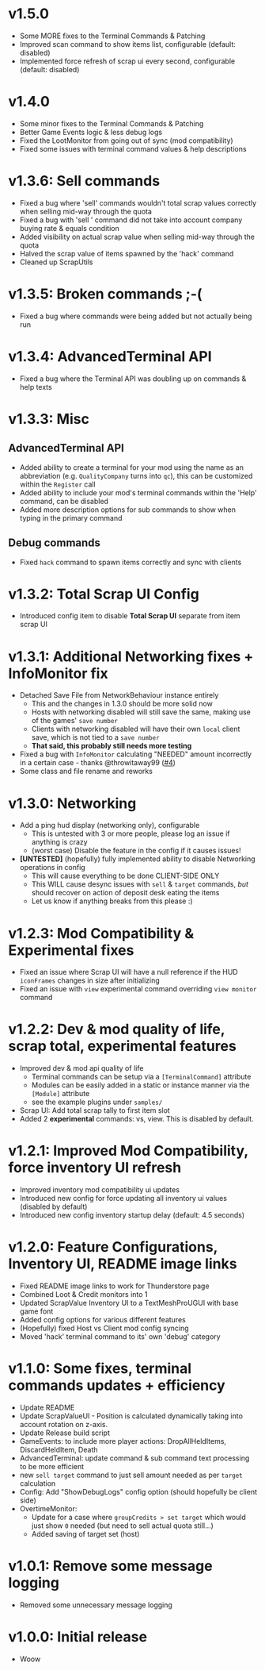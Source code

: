 # v1.5.0

- Some MORE fixes to the Terminal Commands & Patching
- Improved scan command to show items list, configurable (default: disabled)
- Implemented force refresh of scrap ui every second, configurable (default: disabled)

# v1.4.0

- Some minor fixes to the Terminal Commands & Patching
- Better Game Events logic & less debug logs
- Fixed the LootMonitor from going out of sync (mod compatibility)
- Fixed some issues with terminal command values & help descriptions

# v1.3.6: Sell commands 

- Fixed a bug where 'sell' commands wouldn't total scrap values correctly when selling mid-way through the quota
- Fixed a bug with 'sell <item><condition>' command did not take into account company buying rate & equals condition
- Added visibility on actual scrap value when selling mid-way through the quota
- Halved the scrap value of items spawned by the 'hack' command
- Cleaned up ScrapUtils

# v1.3.5: Broken commands ;-(

- Fixed a bug where commands were being added but not actually being run

# v1.3.4: AdvancedTerminal API

- Fixed a bug where the Terminal API was doubling up on commands & help texts

# v1.3.3: Misc

## AdvancedTerminal API

- Added ability to create a terminal for your mod using the name as an abbreviation (e.g. `QualityCompany` turns into `qc`), this can be customized within the `Register` call
- Added ability to include your mod's terminal commands within the 'Help' command, can be disabled
- Added more description options for sub commands to show when typing in the primary command

## Debug commands

- Fixed `hack` command to spawn items correctly and sync with clients

# v1.3.2: Total Scrap UI Config

- Introduced config item to disable **Total Scrap UI** separate from item scrap UI

# v1.3.1: Additional Networking fixes + InfoMonitor fix

- Detached Save File from NetworkBehaviour instance entirely
  - This and the changes in 1.3.0 should be more solid now
  - Hosts with networking disabled will still save the same, making use of the games' `save number`
  - Clients with networking disabled will have their own `local` client save, which is not tied to a `save number`
  - **That said, this probably still needs more testing**
- Fixed a bug with `InfoMonitor` calculating "NEEDED" amount incorrectly in a certain case - thanks @throwitaway99 ([#4](https://github.com/remiX-/QualityCompany/issues/4#issuecomment-1940570052))
- Some class and file rename and reworks

# v1.3.0: Networking

- Add a ping hud display (networking only), configurable
  - This is untested with 3 or more people, please log an issue if anything is crazy
  - (worst case) Disable the feature in the config if it causes issues!
- **[UNTESTED]** (hopefully) fully implemented ability to disable Networking operations in config
  - This will cause everything to be done CLIENT-SIDE ONLY
  - This WILL cause desync issues with `sell` & `target` commands, _but_ should recover on action of deposit desk eating the items
  - Let us know if anything breaks from this please :)

# v1.2.3: Mod Compatibility & Experimental fixes

- Fixed an issue where Scrap UI will have a null reference if the HUD `iconFrames` changes in size after initializing
- Fixed an issue with `view` experimental command overriding `view monitor` command

# v1.2.2: Dev & mod quality of life, scrap total, experimental features

- Improved dev & mod api quality of life
  - Terminal commands can be setup via a `[TerminalCommand]` attribute
  - Modules can be easily added in a static or instance manner via the `[Module]` attribute
  - see the example plugins under `samples/`
- Scrap UI: Add total scrap tally to first item slot
- Added 2 **experimental** commands: vs, view. This is disabled by default.

# v1.2.1: Improved Mod Compatibility, force inventory UI refresh

- Improved inventory mod compatibility ui updates
- Introduced new config for force updating all inventory ui values (disabled by default)
- Introduced new config inventory startup delay (default: 4.5 seconds)

# v1.2.0: Feature Configurations, Inventory UI, README image links

- Fixed README image links to work for Thunderstore page
- Combined Loot & Credit monitors into 1
- Updated ScrapValue Inventory UI to a TextMeshProUGUI with base game font
- Added config options for various different features
- (Hopefully) fixed Host vs Client mod config syncing
- Moved 'hack' terminal command to its' own 'debug' category

# v1.1.0: Some fixes, terminal commands updates + efficiency

- Update README
- Update ScrapValueUI - Position is calculated dynamically taking into account rotation on z-axis.
- Update Release build script
- GameEvents: to include more player actions: DropAllHeldItems, DiscardHeldItem, Death
- AdvancedTerminal: update command & sub command text processing to be more efficient
- new `sell target` command to just sell amount needed as per `target` calculation
- Config: Add "ShowDebugLogs" config option (should hopefully be client side)
- OvertimeMonitor:
  - Update for a case where `groupCredits > set target` which would just show `0` needed (but need to sell actual quota still...)
  - Added saving of target set (host)

# v1.0.1: Remove some message logging

- Removed some unnecessary message logging

# v1.0.0: Initial release

- Woow
